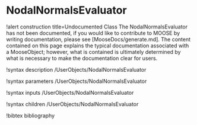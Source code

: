 <!-- MOOSE Documentation Stub: Remove this when content is added. -->

# NodalNormalsEvaluator

!alert construction title=Undocumented Class
The NodalNormalsEvaluator has not been documented, if you would like to contribute to MOOSE by
writing documentation, please see [MooseDocs/generate.md]. The content contained on this page explains
the typical documentation associated with a MooseObject; however, what is contained is ultimately
determined by what is necessary to make the documentation clear for users.

!syntax description /UserObjects/NodalNormalsEvaluator

!syntax parameters /UserObjects/NodalNormalsEvaluator

!syntax inputs /UserObjects/NodalNormalsEvaluator

!syntax children /UserObjects/NodalNormalsEvaluator

!bibtex bibliography
